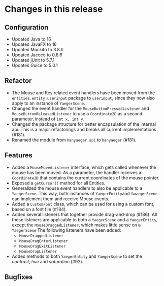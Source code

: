 # Changes in this release

## Configuration

* Updated Java to 16
* Updated JavaFX to 16
* Updated Mockito to 3.8.0
* Updated Jacoco to 0.8.6
* Updated jUnit to 5.7.1
* Updated Guice to 5.0.1

## Refactor

* The Mouse and Key related event handlers have been moved from the `entities.entity.userinput` package to `userinput`,
  since they now also apply to an instance of `YaegerScene`.
* Changed the event handler for the `MouseButtonPressedListener` and `MouseButtonReleasedListener` to use
  a `Coordinate2D` as a second parameter, instead of `int x, int y`.
* Changed the package structure for better encapsulation of the internal api. This is a major refactorings and breaks
  all current implementations (#181).
* Renamed the module from `hanyaeger.api` to `hanyaeger` (#181).

## Features

* Added a `MouseMovedListener` interface, which gets called whenever the mouse has been moved. As a parameter, the
  handler receives a `Coordinate2D` that contains the current coordinates of the mouse pointer.
* Exposed a `getCursor()` method for all Entities.
* Generalized the mouse event handlers to also be applicable to a `YaegerScene`. This way, both instances
  of `YaegerEntity`and `YawegerScene` can implement them and receive Mouse events.
* Added a `CustomFont` class, which can be used for using a custom font, based on a font file (#184).
* Added several listeners that together provide drag-and-drop (#186). All these listeners are applicable to both a
  `YaegerScenc` and a `YaegerEntity`, except the `MouseDraggedListener`, which makes little sense on a `YaegerScene`
  The following listeners have been added:
    * `MouseDraggedListener`
    * `MouseDragEnterListener`
    * `MouseDragExitListener`
    * `MouseDropListener`
* Added methods to both `YaegerEntity` and `YaegerScene` to set the *contrast*, *hue* and *saturation* (#92).

## Bugfixes
